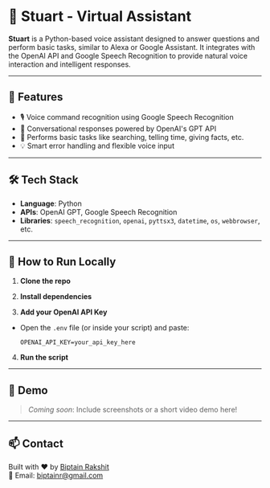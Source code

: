 # 🤖 Stuart - Virtual Assistant

**Stuart** is a Python-based voice assistant designed to answer questions and perform basic tasks, similar to Alexa or Google Assistant. It integrates with the OpenAI API and Google Speech Recognition to provide natural voice interaction and intelligent responses.

---

## 🔧 Features

- 🎙️ Voice command recognition using Google Speech Recognition
- 💬 Conversational responses powered by OpenAI's GPT API
- 🔄 Performs basic tasks like searching, telling time, giving facts, etc.
- 💡 Smart error handling and flexible voice input

---

## 🛠️ Tech Stack

- **Language**: Python
- **APIs**: OpenAI GPT, Google Speech Recognition
- **Libraries**: `speech_recognition`, `openai`, `pyttsx3`, `datetime`, `os`, `webbrowser`, etc.

---

## 🚀 How to Run Locally

1. **Clone the repo**  

2. **Install dependencies**
3. **Add your OpenAI API Key**  
- Open the `.env` file (or inside your script) and paste:
  ```
  OPENAI_API_KEY=your_api_key_here
  ```

4. **Run the script**  
---

## 📸 Demo

> _Coming soon_: Include screenshots or a short video demo here!

---

## 📫 Contact

Built with ❤️ by [Biptain Rakshit](https://www.linkedin.com/in/biptain-rakshit/)  
📧 Email: biptainr@gmail.com




